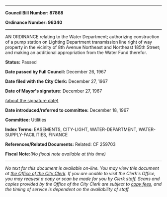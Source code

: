 

********

**Council Bill Number: 87868**
   
**Ordinance Number: 96340**
********

 AN ORDINANCE relating to the Water Department; authorizing construction of a pump station on Lighting Department transmission line right of way property in the vicinity of 8th Avenue Northeast and Northeast 185th Street; and making an additional appropriation from the Water Fund therefor.

**Status:** Passed
   
**Date passed by Full Council:** December 26, 1967
   
**Date filed with the City Clerk:** December 27, 1967
   
**Date of Mayor's signature:** December 27, 1967
   
[(about the signature date)](/~public/approvaldate.htm)
   
   
   
**Date introduced/referred to committee:** December 18, 1967
   
**Committee:** Utilities
   
   
**Index Terms:** EASEMENTS, CITY-LIGHT, WATER-DEPARTMENT, WATER-SUPPLY-FACILITIES, FINANCE

**References/Related Documents:** Related: CF 259703

**Fiscal Note:**_(No fiscal note available at this time)_
********

_No text for this document is available on-line. You may view this document at [the Office of the City Clerk](http://www.seattle.gov/leg/clerk/contactUs.htm). If you are unable to visit the Clerk's Office, you may request a copy or scan be made for you by Clerk staff. Scans and copies provided by the Office of the City Clerk are subject to [copy fees](http://clerk.seattle.gov/~public/clerkfees.htm), and the timing of service is dependent on the availability of staff._

